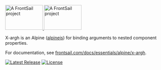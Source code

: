 <p>
  <a href="https://www.frontsail.com/#gh-light-mode-only" target="_blank">
    <img src="https://brand.frontsail.com/logo-github-dark.svg" alt="A FrontSail project" width="120" height="80">
  </a>
  <a href="https://www.frontsail.com/#gh-dark-mode-only" target="_blank">
    <img src="https://brand.frontsail.com/logo-github-light.svg" alt="A FrontSail project" width="120" height="80">
  </a>
</p>

X-argh is an Alpine ([alpinejs](https://github.com/alpinejs/alpine)) for binding arguments to nested component properties.

For documentation, see [frontsail.com/docs/essentials/alpine/x-argh](https://www.frontsail.com/docs/essentials/alpine/x-argh).

<p>
  <a href="https://github.com/frontsail/x-argh/releases"><img src="https://img.shields.io/github/v/release/frontsail/x-argh?display_name=tag&style=flat-square" alt="Latest Release"></a>
  <a href="https://github.com/frontsail/x-argh/blob/main/LICENSE"><img src="https://img.shields.io/github/license/frontsail/x-argh.svg?style=flat-square" alt="License"></a>
</p>